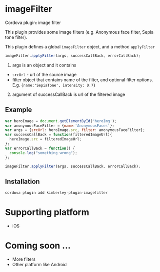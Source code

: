 # imageFilter
Cordova plugin: image filter

This plugin provides some image filters (e.g. Anonymous face filter, Sepia tone filter).

This plugin defines a global `imageFilter` object, and a method `applyFilter`

```javascript
imageFilter.applyFilter(args, successCallBack, errorCallBack);
```
1. args is an object and it contains
  * `srcUrl` - url of the source image
  * filter object that contains name of the filter, and optional filter options.  E.g. `{name:'SepiaTone', intensity: 0.7}`

2. argument of successCallBack is url of the filtered image

## Example
```javascript
var heroImage = document.getElementById('heroImg');
var anonymousFaceFilter = {name:'AnonymousFaces'};
var args = {srcUrl: heroImage.src, filter: anonymousFaceFilter};
var successCallBack = function(filteredImageUrl){
  heroImage.src = filteredImageUrl;
};
var errorCallBack = function() {
  console.log("something wrong");
};

imageFilter.applyFilter(args, successCallBack, errorCallBack);
```

## Installation
```javascript
cordova plugin add kimberley-plugin-imagefilter
```

# Supporting platform
* iOS

# Coming soon ...
* More filters
* Other platform like Android
